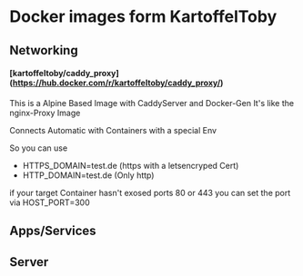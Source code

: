 # Docker images form KartoffelToby

## Networking

#### [kartoffeltoby/caddy_proxy] (https://hub.docker.com/r/kartoffeltoby/caddy_proxy/)
This is a Alpine Based Image with CaddyServer and Docker-Gen
It's like the nginx-Proxy Image

Connects Automatic with Containers with a special Env

So you can use

- HTTPS_DOMAIN=test.de (https with a letsencryped Cert)
- HTTP_DOMAIN=test.de (Only http)

if your target Container hasn't exosed ports 80 or 443
you can set the port via HOST_PORT=300

## Apps/Services


## Server
